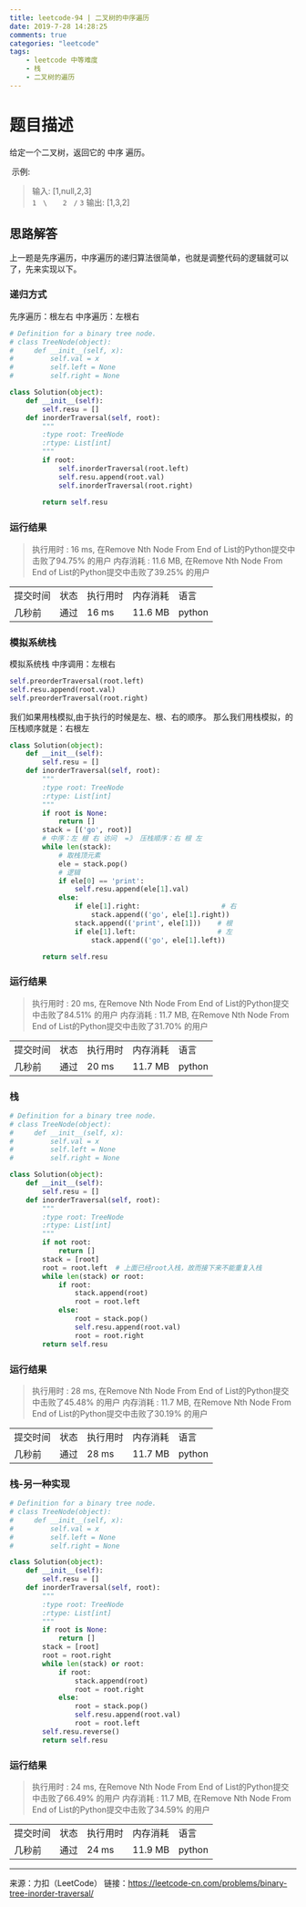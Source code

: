```yaml
---
title: leetcode-94 | 二叉树的中序遍历
date: 2019-7-28 14:28:25
comments: true
categories: "leetcode"
tags: 
    - leetcode 中等难度
    - 栈
    - 二叉树的遍历
---
```

# 题目描述
给定一个二叉树，返回它的 中序 遍历。

 示例:
>输入: [1,null,2,3]  
   `1`
    &nbsp;&nbsp;`\`
     &nbsp;&nbsp;&nbsp;&nbsp;&nbsp;&nbsp;`2`
    &nbsp;&nbsp;`/`
   `3` 
输出: [1,3,2]

## 思路解答
上一题是先序遍历，中序遍历的递归算法很简单，也就是调整代码的逻辑就可以了，先来实现以下。
### 递归方式
先序遍历：根左右
中序遍历：左根右

``` python
# Definition for a binary tree node.
# class TreeNode(object):
#     def __init__(self, x):
#         self.val = x
#         self.left = None
#         self.right = None

class Solution(object):
    def __init__(self):
        self.resu = []
    def inorderTraversal(self, root):
        """
        :type root: TreeNode
        :rtype: List[int]
        """
        if root:
            self.inorderTraversal(root.left)
            self.resu.append(root.val)
            self.inorderTraversal(root.right)
            
        return self.resu
```

### 运行结果
>执行用时 : 16 ms, 在Remove Nth Node From End of List的Python提交中击败了94.75% 的用户
内存消耗 : 11.6 MB, 在Remove Nth Node From End of List的Python提交中击败了39.25% 的用户

<table><tr><td>提交时间</td><td>状态</td><td>执行用时</td><td>内存消耗</td><td>语言</td></tr><tr><td>几秒前</td><td>通过</td><td>16 ms</td><td>11.6 MB</td><td>python</td></tr></table>

### 模拟系统栈
模拟系统栈
中序调用：左根右

``` Python
self.preorderTraversal(root.left)
self.resu.append(root.val)
self.preorderTraversal(root.right)
```

我们如果用栈模拟,由于执行的时候是左、根、右的顺序。
那么我们用栈模拟，的压栈顺序就是：右根左


``` python
class Solution(object):
    def __init__(self):
        self.resu = []
    def inorderTraversal(self, root):
        """
        :type root: TreeNode
        :rtype: List[int]
        """
        if root is None:
            return []
        stack = [('go', root)]
        # 中序：左 根 右 访问  =》 压栈顺序：右 根 左
        while len(stack):
            # 取栈顶元素
            ele = stack.pop()
            # 逻辑
            if ele[0] == 'print':
                self.resu.append(ele[1].val)
            else:
                if ele[1].right:                    # 右
                    stack.append(('go', ele[1].right))
                stack.append(('print', ele[1]))    # 根
                if ele[1].left:                    # 左
                    stack.append(('go', ele[1].left))

        return self.resu
``` 

### 运行结果
>执行用时 : 20 ms, 在Remove Nth Node From End of List的Python提交中击败了84.51% 的用户
内存消耗 : 11.7 MB, 在Remove Nth Node From End of List的Python提交中击败了31.70% 的用户

<table><tr><td>提交时间</td><td>状态</td><td>执行用时</td><td>内存消耗</td><td>语言</td></tr><tr><td>几秒前</td><td>通过</td><td>20 ms</td><td>11.7 MB</td><td>python</td></tr></table>


### 栈

``` python
# Definition for a binary tree node.
# class TreeNode(object):
#     def __init__(self, x):
#         self.val = x
#         self.left = None
#         self.right = None

class Solution(object):
    def __init__(self):
        self.resu = []
    def inorderTraversal(self, root):
        """
        :type root: TreeNode
        :rtype: List[int]
        """
        if not root:
            return []
        stack = [root]
        root = root.left  # 上面已经root入栈，故而接下来不能重复入栈
        while len(stack) or root:
            if root:
                stack.append(root)
                root = root.left
            else:
                root = stack.pop()
                self.resu.append(root.val)
                root = root.right
        return self.resu
```

### 运行结果
>执行用时 : 28 ms, 在Remove Nth Node From End of List的Python提交中击败了45.48% 的用户
内存消耗 : 11.7 MB, 在Remove Nth Node From End of List的Python提交中击败了30.19% 的用户

<table><tr><td>提交时间</td><td>状态</td><td>执行用时</td><td>内存消耗</td><td>语言</td></tr><tr><td>几秒前</td><td>通过</td><td>28 ms</td><td>11.7 MB</td><td>python</td></tr></table>


### 栈-另一种实现

``` Python
# Definition for a binary tree node.
# class TreeNode(object):
#     def __init__(self, x):
#         self.val = x
#         self.left = None
#         self.right = None

class Solution(object):
    def __init__(self):
        self.resu = []
    def inorderTraversal(self, root):
        """
        :type root: TreeNode
        :rtype: List[int]
        """
        if root is None:
            return []
        stack = [root]
        root = root.right
        while len(stack) or root:
            if root:
                stack.append(root)
                root = root.right
            else:
                root = stack.pop()
                self.resu.append(root.val)
                root = root.left
        self.resu.reverse()
        return self.resu
```

### 运行结果

>执行用时 : 24 ms, 在Remove Nth Node From End of List的Python提交中击败了66.49% 的用户
内存消耗 : 11.7 MB, 在Remove Nth Node From End of List的Python提交中击败了34.59% 的用户
<table><tr><td>提交时间</td><td>状态</td><td>执行用时</td><td>内存消耗</td><td>语言</td></tr><tr><td>几秒前</td><td>通过</td><td>24 ms</td><td>11.9 MB</td><td>python</td></tr></table>


---
来源：力扣（LeetCode）
链接：https://leetcode-cn.com/problems/binary-tree-inorder-traversal/